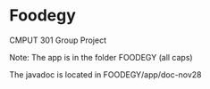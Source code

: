 # Foodegy
CMPUT 301 Group Project

Note: The app is in the folder FOODEGY (all caps)

The javadoc is located in FOODEGY/app/doc-nov28
